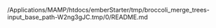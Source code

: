 /Applications/MAMP/htdocs/emberStarter/tmp/broccoli_merge_trees-input_base_path-W2ng3gJC.tmp/0/README.md